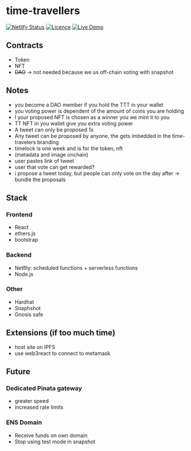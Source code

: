 # time-travellers

[![Netlify Status](https://api.netlify.com/api/v1/badges/2a316b63-b3d2-4c70-a903-927b1023f116/deploy-status)](https://app.netlify.com/sites/time-travellers/deploys)
[![Licence](https://img.shields.io/github/license/noahliechti/time-travellers?style=social)](https://github.com/NoahLiechti/time-travellers/blob/main/LICENSE.md)
[![Live Demo](https://img.shields.io/badge/Live Preview-Click Me-green.svg?style=social)](https://time-travellers.netlify.app)

## Contracts

- Token
- NFT
- ~~DAO~~ -> not needed because we us off-chain voting with snapshot

## Notes

- you become a DAO member if you hold the TTT in your wallet
- you voting power is dependent of the amount of coins you are holding
- I your proposed NFT is chosen as a winner you we mint it to you
- TT NFT in you wallet give you extra voting power
- A tweet can only be proposed 1x
- Any tweet can be proposed by anyone, the gets imbedded in the time-travelers branding
- timelock is one week and is for the token, nft
- (metadata and image onchain)
- user pastes link of tweet
- user that vote can get rewarded?
- i propose a tweet today, but people can only vote on the day after -> bundle the proposals

## Stack

### Frontend

- React
- ethers.js
- bootstrap

### Backend

- Netfliy: scheduled functions + serverless functions
- Node.js

### Other

- Hardhat
- Snaphshot
- Gnosis safe

## Extensions (if too much time)

- host site on IPFS
- use web3react to connect to metamask

## Future

### Dedicated Pinata gateway

- greater speed
- increased rate limits

### ENS Domain

- Receive funds on own domain
- Stop using test mode in snapshot
